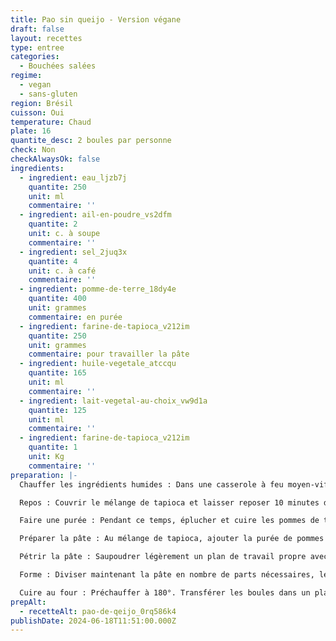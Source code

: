 ```yaml
---
title: Pao sin queijo - Version végane
draft: false
layout: recettes
type: entree
categories:
  - Bouchées salées
regime:
  - vegan
  - sans-gluten
region: Brésil
cuisson: Oui
temperature: Chaud
plate: 16
quantite_desc: 2 boules par personne
check: Non
checkAlwaysOk: false
ingredients:
  - ingredient: eau_ljzb7j
    quantite: 250
    unit: ml
    commentaire: ''
  - ingredient: ail-en-poudre_vs2dfm
    quantite: 2
    unit: c. à soupe
    commentaire: ''
  - ingredient: sel_2juq3x
    quantite: 4
    unit: c. à café
    commentaire: ''
  - ingredient: pomme-de-terre_18dy4e
    quantite: 400
    unit: grammes
    commentaire: en purée
  - ingredient: farine-de-tapioca_v212im
    quantite: 250
    unit: grammes
    commentaire: pour travailler la pâte
  - ingredient: huile-vegetale_atccqu
    quantite: 165
    unit: ml
    commentaire: ''
  - ingredient: lait-vegetal-au-choix_vw9d1a
    quantite: 125
    unit: ml
    commentaire: ''
  - ingredient: farine-de-tapioca_v212im
    quantite: 1
    unit: Kg
    commentaire: ''
preparation: |-
  Chauffer les ingrédients humides : Dans une casserole à feu moyen-vif, mélanger l'eau, l'huile, le lait végétal et le sel. Faites chauffer jusqu'à formation de petites bulles (ne pas laisser bouillir), puis verser lentement sur la farine de tapioca. A l'aide d'une cuillère en bois, remuer la pâte jusqu'à ce qu'elle devienne élastique.

  Repos : Couvrir le mélange de tapioca et laisser reposer 10 minutes dans un endroit tiède.

  Faire une purée : Pendant ce temps, éplucher et cuire les pommes de terre dans de l'eau bouillante salée jusqu'à ce qu'elles soient tendres à la fourchette. Écraser jusqu'à consistance lisse.

  Préparer la pâte : Au mélange de tapioca, ajouter la purée de pommes de terre et la poudre d'ail. La pâte sera collante mais maniable.

  Pétrir la pâte : Saupoudrer légèrement un plan de travail propre avec de la farine de tapioca, puis transférez la pâte sur la surface farinée et commencer à pétrir. Si à un moment donné la pâte commence à coller aux mains ou au plan de travail, saupoudrer un peu plus de farine de tapioca sur la pâte et continuer à pétrir.

  Forme : Diviser maintenant la pâte en nombre de parts nécessaires, les former en boules, la taille traditionnelle est celle d'une balle de golf.

  Cuire au four : Préchauffer à 180°. Transférer les boules dans un plat allant au four huilé (ou du papier sulfurisé huilé) et cuire au four pendant 30 minutes. Le pao de queijo végétalien doit être doré à l’extérieur et cuit mais moelleux à l’intérieur.
prepAlt:
  - recetteAlt: pao-de-qeijo_0rq586k4
publishDate: 2024-06-18T11:51:00.000Z
---
```

